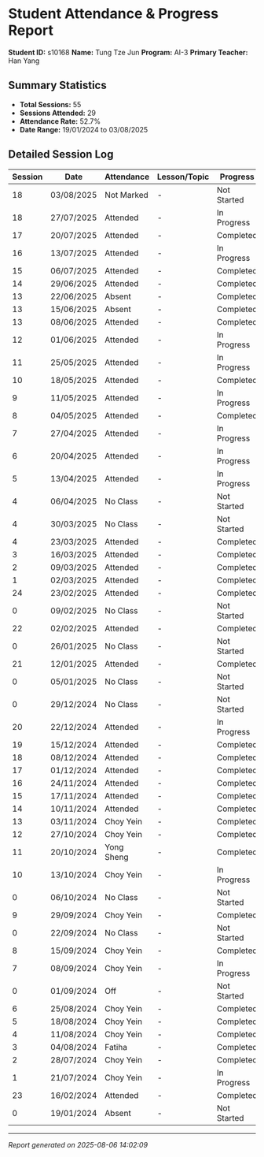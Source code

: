 # Student Attendance & Progress Report

**Student ID:** s10168
**Name:** Tung Tze Jun
**Program:** AI-3
**Primary Teacher:** Han Yang

## Summary Statistics
- **Total Sessions:** 55
- **Sessions Attended:** 29
- **Attendance Rate:** 52.7%
- **Date Range:** 19/01/2024 to 03/08/2025

## Detailed Session Log

| Session | Date | Attendance | Lesson/Topic | Progress |
|---------|------|------------|--------------|----------|
| 18 | 03/08/2025 | Not Marked | - | Not Started |
| 18 | 27/07/2025 | Attended | - | In Progress |
| 17 | 20/07/2025 | Attended | - | Completed |
| 16 | 13/07/2025 | Attended | - | In Progress |
| 15 | 06/07/2025 | Attended | - | Completed |
| 14 | 29/06/2025 | Attended | - | Completed |
| 13 | 22/06/2025 | Absent | - | Completed |
| 13 | 15/06/2025 | Absent | - | Completed |
| 13 | 08/06/2025 | Attended | - | Completed |
| 12 | 01/06/2025 | Attended | - | In Progress |
| 11 | 25/05/2025 | Attended | - | In Progress |
| 10 | 18/05/2025 | Attended | - | Completed |
| 9 | 11/05/2025 | Attended | - | In Progress |
| 8 | 04/05/2025 | Attended | - | Completed |
| 7 | 27/04/2025 | Attended | - | In Progress |
| 6 | 20/04/2025 | Attended | - | In Progress |
| 5 | 13/04/2025 | Attended | - | In Progress |
| 4 | 06/04/2025 | No Class | - | Not Started |
| 4 | 30/03/2025 | No Class | - | Not Started |
| 4 | 23/03/2025 | Attended | - | Completed |
| 3 | 16/03/2025 | Attended | - | Completed |
| 2 | 09/03/2025 | Attended | - | Completed |
| 1 | 02/03/2025 | Attended | - | Completed |
| 24 | 23/02/2025 | Attended | - | Completed |
| 0 | 09/02/2025 | No Class | - | Not Started |
| 22 | 02/02/2025 | Attended | - | Completed |
| 0 | 26/01/2025 | No Class | - | Not Started |
| 21 | 12/01/2025 | Attended | - | Completed |
| 0 | 05/01/2025 | No Class | - | Not Started |
| 0 | 29/12/2024 | No Class | - | Not Started |
| 20 | 22/12/2024 | Attended | - | In Progress |
| 19 | 15/12/2024 | Attended | - | Completed |
| 18 | 08/12/2024 | Attended | - | Completed |
| 17 | 01/12/2024 | Attended | - | Completed |
| 16 | 24/11/2024 | Attended | - | Completed |
| 15 | 17/11/2024 | Attended | - | Completed |
| 14 | 10/11/2024 | Attended | - | Completed |
| 13 | 03/11/2024 | Choy Yein | - | Completed |
| 12 | 27/10/2024 | Choy Yein | - | Completed |
| 11 | 20/10/2024 | Yong Sheng | - | Completed |
| 10 | 13/10/2024 | Choy Yein | - | In Progress |
| 0 | 06/10/2024 | No Class | - | Not Started |
| 9 | 29/09/2024 | Choy Yein | - | Completed |
| 0 | 22/09/2024 | No Class | - | Not Started |
| 8 | 15/09/2024 | Choy Yein | - | Completed |
| 7 | 08/09/2024 | Choy Yein | - | In Progress |
| 0 | 01/09/2024 | Off | - | Not Started |
| 6 | 25/08/2024 | Choy Yein | - | Completed |
| 5 | 18/08/2024 | Choy Yein | - | Completed |
| 4 | 11/08/2024 | Choy Yein | - | Completed |
| 3 | 04/08/2024 | Fatiha | - | Completed |
| 2 | 28/07/2024 | Choy Yein | - | Completed |
| 1 | 21/07/2024 | Choy Yein | - | In Progress |
| 23 | 16/02/2024 | Attended | - | Completed |
| 0 | 19/01/2024 | Absent | - | Not Started |

---
*Report generated on 2025-08-06 14:02:09*